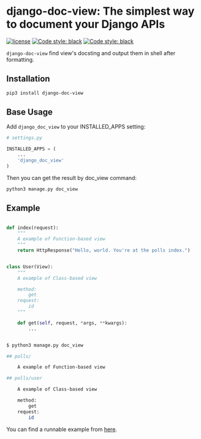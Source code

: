 # django-doc-view: The simplest way to document your Django APIs

[![license](https://img.shields.io/github/license/mashape/apistatus.svg)](https://github.com/ocavue/django-doc-view/blob/master/LICENSE)
[![Code style: black](https://img.shields.io/badge/code%20style-black-000000.svg)](https://github.com/ambv/black)
[![Code style: black](https://img.shields.io/pypi/v/django-doc-view.svg)](https://pypi.org/project/django-doc-view/)

`django-doc-view` find view's docsting and output them in shell after formatting.

## Installation

```bash
pip3 install django-doc-view
```

## Base Usage

Add `django_doc_view` to your INSTALLED_APPS setting:

```python
# settings.py

INSTALLED_APPS = (
    ...
    'django_doc_view'
)
```

Then you can get the result by doc_view command:

```bash
python3 manage.py doc_view
```

## Example

```python

def index(request):
    """
    A example of Function-based view
    """
    return HttpResponse("Hello, world. You're at the polls index.")


class User(View):
    """
    A example of Class-based view

    method:
        get
    request:
        id
    """

    def get(self, request, *args, **kwargs):
        ...
```

```bash

$ python3 manage.py doc_view

## polls/

    A example of Function-based view

## polls/user

    A example of Class-based view

    method:
        get
    request:
        id

```

You can find a runnable example from [here](https://github.com/ocavue/django-doc-view-emample).
